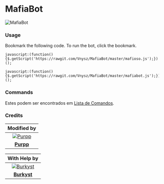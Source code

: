 # MafiaBot

![MafiaBot](https://imgur.com/QzTidnt.png)

### Usage

Bookmark the following code. To run the bot, click the bookmark.

```
javascript:(function(){$.getScript('https://rawgit.com/Vnysz/MafiaBot/master/mafioso.js');})();
```
```
javascript:(function(){$.getScript('https://rawgit.com/Vnysz/MafiaBot/master/mafiabot.js');})();
```

### Commands

Estes podem ser encontrados em [Lista de Comandos](commandos.md).

### Credits

| Modified by |
|:----------:|
| [![Purpp](https://imgur.com/uZxslSx.png)](https://github.com/Vnysz) |
| **[Purpp](https://github.com/Vnysz)** |


| With Help by |
|:----------:|
| [![Burkyst](https://imgur.com/3Vg8H1T.png)](https://github.com/Burkyst) |  
| **[Burkyst](https://github.com/Burkyst)** |
